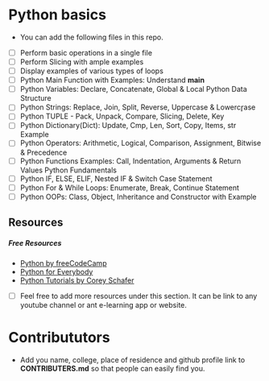 # Python basics

- You can add the following files in this repo.
- [ ] Perform basic operations in a single file
- [ ] Perform Slicing with ample examples
- [ ] Display examples of various types of loops
- [ ] Python Main Function with Examples: Understand __main__
- [ ]	Python Variables: Declare, Concatenate, Global & Local
Python Data Structure
- [ ] 	Python Strings: Replace, Join, Split, Reverse, Uppercase & Lowercr̥ase
- [ ] 	Python TUPLE - Pack, Unpack, Compare, Slicing, Delete, Key
- [ ] 	Python Dictionary(Dict): Update, Cmp, Len, Sort, Copy, Items, str Example
- [ ] 	Python Operators: Arithmetic, Logical, Comparison, Assignment, Bitwise & Precedence
- [ ] 	Python Functions Examples: Call, Indentation, Arguments & Return Values
Python Fundamentals
- [ ] 	Python IF, ELSE, ELIF, Nested IF & Switch Case Statement
- [ ] 	Python For & While Loops: Enumerate, Break, Continue Statement
- [ ] 	Python OOPs: Class, Object, Inheritance and Constructor with Example

## Resources

##### Free Resources
- [Python by freeCodeCamp](https://www.youtube.com/watch?v=rfscVS0vtbw)
- [Python for Everybody](https://www.youtube.com/watch?v=8DvywoWv6fI )
- [Python Tutorials by Corey Schafer](https://www.youtube.com/watch?v=YYXdXT2l-Gg&list=PL-osiE80TeTt2d9bfVyTiXJA-UTHn6WwU)

- [ ] Feel free to add more resources under this section. It can be link to any youtube channel or ant e-learning app or website.


# Contribututors
- Add you name, college, place of residence and github profile link to **CONTRIBUTERS.md** so that people can easily find you.
